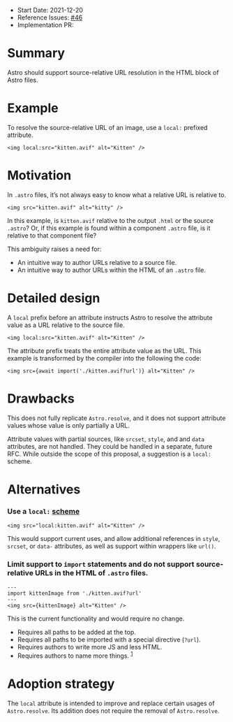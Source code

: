 - Start Date: 2021-12-20
- Reference Issues: [#46](https://github.com/withastro/rfcs/pull/46)
- Implementation PR: <!-- leave this empty -->



# Summary

Astro should support source-relative URL resolution in the HTML block of Astro files.



# Example

To resolve the source-relative URL of an image, use a `local:` prefixed attribute.

```astro
<img local:src="kitten.avif" alt="Kitten" />
```



# Motivation

In `.astro` files, it’s not always easy to know what a relative URL is relative to.

```astro
<img src="kitten.avif" alt="kitty" />
```

In this example, is `kitten.avif` relative to the output `.html` or the source `.astro`? Or, if this example is found within a component `.astro` file, is it relative to that component file?

This ambiguity raises a need for:

- An intuitive way to author URLs relative to a source file.
- An intuitive way to author URLs within the HTML of an `.astro` file.



# Detailed design

A `local` prefix before an attribute instructs Astro to resolve the attribute value as a URL relative to the source file.

```astro
<img local:src="kitten.avif" alt="Kitten" />
```

The attribute prefix treats the entire attribute value as the URL. This example is transformed by the compiler into the following the code:

```astro
<img src={await import('./kitten.avif?url')} alt="Kitten" />
```



# Drawbacks

This does not fully replicate `Astro.resolve`, and it does not support attribute values whose value is only partially a URL.

Attribute values with partial sources, like `srcset`, `style`, and and `data` attributes, are not handled. They could be handled in a separate, future RFC. While outside the scope of this proposal, a suggestion is a `local:` scheme.



# Alternatives



### Use a `local:` [scheme](https://developer.mozilla.org/en-US/docs/Learn/Common_questions/What_is_a_URL#scheme)

```astro
<img src="local:kitten.avif" alt="Kitten" />
```

This would support current uses, and allow additional references in `style`, `srcset`, or `data-` attributes, as well as support within wrappers like `url()`.



### Limit support to `import` statements and do not support source-relative URLs in the HTML of `.astro` files.

```astro
---
import kittenImage from './kitten.avif?url'
---
<img src={kittenImage} alt="Kitten" />
```

This is the current functionality and would require no change.

- Requires all paths to be added at the top.
- Requires all paths to be imported with a special directive (`?url`).
- Requires authors to write more JS and less HTML.
- Requires authors to name more things. <sup>[1](https://hilton.org.uk/blog/why-naming-things-is-hard)</sup>



# Adoption strategy

The `local` attribute is intended to improve and replace certain usages of `Astro.resolve`. Its addition does not require the removal of `Astro.resolve`.
